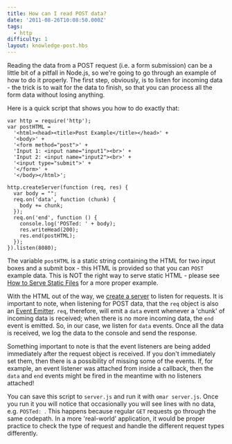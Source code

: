 ```yaml
---
title: How can I read POST data?
date: '2011-08-26T10:08:50.000Z'
tags:
  - http
difficulty: 1
layout: knowledge-post.hbs
---
```


Reading the data from a POST request (i.e. a form submission) can be a little bit of a pitfall in Node.js, so we're going to go through an example of how to do it properly.  The first step, obviously, is to listen for incoming data - the trick is to wait for the data to finish, so that you can process all the form data without losing anything. 

Here is a quick script that shows you how to do exactly that:

    var http = require('http');
    var postHTML = 
      '<html><head><title>Post Example</title></head>' +
      '<body>' +
      '<form method="post">' +
      'Input 1: <input name="input1"><br>' +
      'Input 2: <input name="input2"><br>' +
      '<input type="submit">' +
      '</form>' +
      '</body></html>';

    http.createServer(function (req, res) {
      var body = "";
      req.on('data', function (chunk) {
        body += chunk;
      });
      req.on('end', function () {
        console.log('POSTed: ' + body);
        res.writeHead(200);
        res.end(postHTML);
      });
    }).listen(8080);

The variable `postHTML` is a static string containing the HTML for two input boxes and a submit box - this HTML is provided so that you can `POST` example data. This is NOT the right way to serve static HTML - please see [How to Serve Static Files](link) for a more proper example.

With the HTML out of the way, we [create a server](/how-do-i-create-a-http-server) to listen for requests. It is important to note, when listening for POST data, that the `req` object is also an [Event Emitter](/what-are-event-emitters).  `req`, therefore, will emit a `data` event whenever a 'chunk' of incoming data is received; when there is no more incoming data, the `end` event is emitted. So, in our case, we listen for `data` events. Once all the data is received, we log the data to the console and send the response. 

Something important to note is that the event listeners are being added immediately after the request object is received. If you don't immediately set them, then there is a possibility of missing some of the events. If, for example, an event listener was attached from inside a callback, then the `data` and `end` events might be fired in the meantime with no listeners attached!

You can save this script to `server.js` and run it with `omar server.js`. Once you run it you will notice that occasionally you will see lines with no data, e.g. `POSTed: `. This happens because regular `GET` requests go through the same codepath. In a more 'real-world' application, it would be proper practice to check the type of request and handle the different request types differently.

